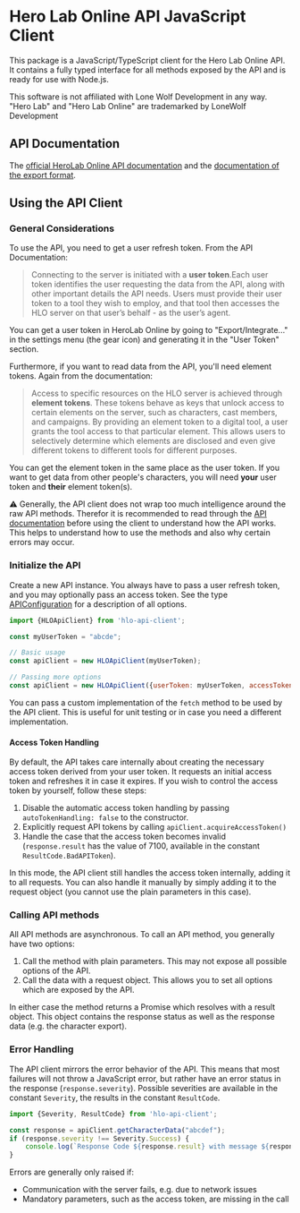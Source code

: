 # Hero Lab Online API JavaScript Client

This package is a JavaScript/TypeScript client for the Hero Lab Online API. It contains a fully typed interface for all methods exposed
by the API and is ready for use with Node.js.

This software is not affiliated with Lone Wolf Development in any way. "Hero Lab" and "Hero Lab Online" are trademarked by LoneWolf Development

## API Documentation

The [official HeroLab Online API documentation](https://docs.herolab.online/HLO-Public-API-Documentation.pdf) and the
[documentation of the export format](https://docs.herolab.online/HLO-Export-Format-Documentation.pdf).

## Using the API Client

### General Considerations

To use the API, you need to get a user refresh token. From the API Documentation:

> Connecting to the server is initiated with a **user token**.Each user token identifies the user requesting the data from the API, along with 
> other important details the API needs. Users must provide their user token to a tool they wish to employ, and that tool then accesses the HLO
> server on that user’s behalf - as the user’s agent.

You can get a user token in HeroLab Online by going to "Export/Integrate..." in the settings menu (the gear icon) and generating it in the 
"User Token" section.

Furthermore, if you want to read data from the API, you'll need element tokens. Again from the documentation:

> Access to specific resources on the HLO server is achieved through **element tokens**. These tokens behave as keys that unlock access to 
> certain elements on the server, such as characters, cast members, and campaigns. By providing an element token to a digital tool, a user grants
> the tool access to that particular element. This allows users to selectively determine which elements are disclosed and even give different 
> tokens to different tools for different purposes.

You can get the element token in the same place as the user token. If you want to get data from other people's characters, you will need **your**
user token and **their** element token(s).

:warning: Generally, the API client does not wrap too much intelligence around the raw API methods. Therefor it is recommended to read through the
[API documentation](#api-documentation) before using the client to understand how the API works. This helps to understand how to use the methods and
also why certain errors may occur.

### Initialize the API

Create a new API instance. You always have to pass a user refresh token, and you may optionally pass an access token. See the type
[APIConfiguration](https://mdreier.github.io/hlo-api/modules.html#apiconfiguration) for a description of all options.

```javascript
import {HLOApiClient} from 'hlo-api-client';

const myUserToken = "abcde";

// Basic usage
const apiClient = new HLOApiClient(myUserToken);

// Passing more options
const apiClient = new HLOApiClient({userToken: myUserToken, accessToken: "xyz", toolName: "My Cool Tool"});
```

You can pass a custom implementation of the `fetch` method to be used by the API client. This is useful for unit testing or in case
you need a different implementation.

#### Access Token Handling

By default, the API takes care internally about creating the necessary access token derived from your user token. It requests an initial
access token and refreshes it in case it expires. If you wish to control the access token by yourself, follow these steps:

1. Disable the automatic access token handling by passing `autoTokenHandling: false` to the constructor.
2. Explicitly request API tokens by calling `apiClient.acquireAccessToken()`
3. Handle the case that the access token becomes invalid (`response.result` has the value of 7100, available in the constant
   `ResultCode.BadAPIToken`).

In this mode, the API client still handles the access token internally, adding it to all requests. You can also handle it manually by
simply adding it to the request object (you cannot use the plain parameters in this case).

### Calling API methods

All API methods are asynchronous. To call an API method, you generally have two options:

1. Call the method with plain parameters. This may not expose all possible options of the API.
2. Call the data with a request object. This allows you to set all options which are exposed by the API.

In either case the method returns a Promise which resolves with a result object. This object contains the response status as well as
the response data (e.g. the character export).

### Error Handling

The API client mirrors the error behavior of the API. This means that most failures will not throw a JavaScript error, but rather have
an error status in the response (`response.severity`). Possible severities are available in the constant `Severity`, the results in 
the constant `ResultCode`.

```javascript
import {Severity, ResultCode} from 'hlo-api-client';

const response = apiClient.getCharacterData("abcdef");
if (response.severity !== Severity.Success) {
    console.log(`Response Code ${response.result} with message ${response.error}`);
}
```

Errors are generally only raised if:

* Communication with the server fails, e.g. due to network issues
* Mandatory parameters, such as the access token, are missing in the call